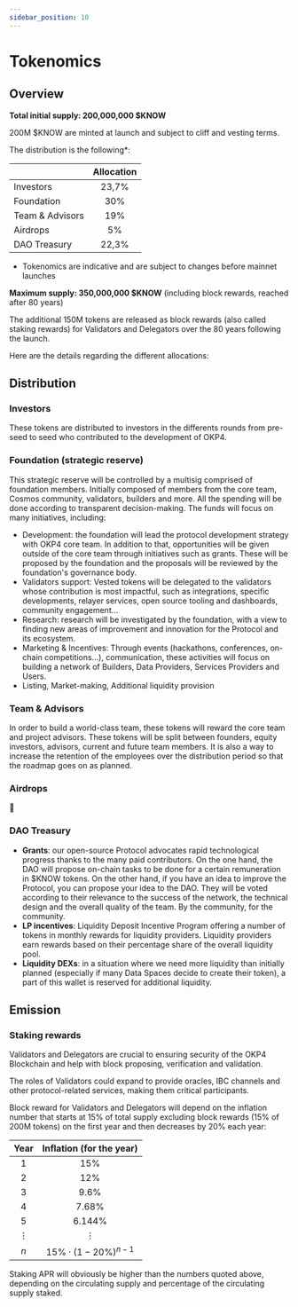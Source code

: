 ```yaml
---
sidebar_position: 10
---
```


# Tokenomics

## Overview

**Total initial supply: 200,000,000 $KNOW**

200M $KNOW are minted at launch and subject to cliff and vesting terms.

The distribution is the following*:

|                 | Allocation |
|-----------------|:----------:|
| Investors       |    23,7%   |
| Foundation      |     30%    |
| Team & Advisors |     19%    |
| Airdrops        |      5%    |
| DAO Treasury    |    22,3%   |

* Tokenomics are indicative and are subject to changes before mainnet launches

**Maximum supply: 350,000,000 $KNOW** (including block rewards, reached after 80 years)

The additional 150M tokens are released as block rewards (also called staking rewards) for Validators and Delegators over the 80 years following the launch.

Here are the details regarding the different allocations:

## Distribution

### Investors

These tokens are distributed to investors in the differents rounds from pre-seed to seed who contributed to the development of OKP4.

### Foundation (strategic reserve)

This strategic reserve will be controlled by a multisig comprised of foundation members. Initially composed of members from the core team, Cosmos community, validators, builders and more. All the spending will be done according to transparent decision-making. The funds will focus on many initiatives, including:

* Development: the foundation will lead the protocol development strategy with OKP4 core team. In addition to that, opportunities will be given outside of the core team through initiatives such as grants. These will be proposed by the foundation and the proposals will be reviewed by the foundation's governance body.
* Validators support: Vested tokens will be delegated to the validators whose contribution is most impactful, such as integrations, specific developments, relayer services, open source tooling and dashboards, community engagement...
* Research: research will be investigated by the foundation, with a view to finding new areas of improvement and innovation for the Protocol and its ecosystem.
* Marketing & Incentives: Through events (hackathons, conferences, on-chain competitions...), communication, these activities will focus on building a network of Builders, Data Providers, Services Providers and Users.
* Listing, Market-making, Additional liquidity provision

### Team & Advisors

In order to build a world-class team, these tokens will reward the core team and project advisors. These tokens will be split between founders, equity investors, advisors, current and future team members. It is also a way to increase the retention of the employees over the distribution period so that the roadmap goes on as planned.

### Airdrops

:eyes:

### DAO Treasury

* **Grants**: our open-source Protocol advocates rapid technological progress thanks to the many paid contributors. On the one hand, the DAO will propose on-chain tasks to be done for a certain remuneration in $KNOW tokens. On the other hand, if you have an idea to improve the Protocol, you can propose your idea to the DAO. They will be voted according to their relevance to the success of the network, the technical design and the overall quality of the team. By the community, for the community.
* **LP incentives**: Liquidity Deposit Incentive Program offering a number of tokens in monthly rewards for liquidity providers. Liquidity providers earn rewards based on their percentage share of the overall liquidity pool.
* **Liquidity DEXs**: in a situation where we need more liquidity than initially planned (especially if many Data Spaces decide to create their token), a part of this wallet is reserved for additional liquidity.

## Emission

### Staking rewards

Validators and Delegators are crucial to ensuring security of the OKP4 Blockchain and help with block proposing, verification and validation.

The roles of Validators could expand to provide oracles, IBC channels and other protocol-related services, making them critical participants.

Block reward for Validators and Delegators will depend on the inflation number that starts at 15% of total supply excluding block rewards (15% of 200M tokens) on the first year and then decreases by 20% each year:

| Year     |  Inflation (for the year) |
|:--------:|:-------------------------:|
| 1        |  15%                      |
| 2        |  12%                      |
| 3        |  9.6%                     |
| 4        |  7.68%                    |
| 5        |  6.144%                   |
| $\vdots$ |  $\vdots$                 |
| $n$      |  $15\%\cdotp(1-20\%)^{n-1}$       |

Staking APR will obviously be higher than the numbers quoted above, depending on the circulating supply and percentage of the circulating supply staked.
